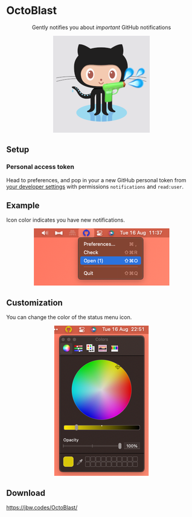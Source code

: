 # OctoBlast

<p align="center">
Gently notifies you about <i>important</i> GitHub notifications
</p>

<p align="center">
  <img src="docs/images/icon.png" />
</p>

## Setup

### Personal access token

Head to preferences, and pop in your a new GitHub personal token from [your developer settings](https://github.com/settings/tokens) with permissions `notifications` and `read:user`.

## Example

Icon color indicates you have new notifications.

<p align="center">
  <img src="docs/images/example.png" />
</p>

## Customization

You can change the color of the status menu icon.

<p align="center">
  <img src="docs/images/example2.png" />
</p>

## Download

https://jbw.codes/OctoBlast/
